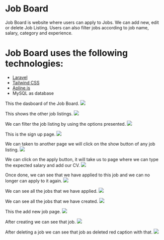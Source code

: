 # Job Board

Job Board is website where users can apply to Jobs. We can add new, edit or delete Job Listing. Users can also filter jobs according to job name, salary, category and experience. 

# Job Board uses the following technologies:

- [Laravel](https://laravel.com/)
- [Tailwind CSS](https://tailwindcss.com/)
- [Apline.js](https://alpinejs.dev/)
- MySQL as database

This the dasboard of the Job Board.
<img src="public/screenshot/screen1.png" />

This shows the other job listings.
<img src="public/screenshot/screen2.png" />

We can filter the job listing by using the options presented.
<img src="public/screenshot/screen3.png" />

This is the sign up page.
<img src="public/screenshot/screen4.png" />

We can taken to another page we will click on the show button of any job listing.
<img src="public/screenshot/screen5.png" />

We can click on the apply button, it will take us to page where we can type the expected salary and add our CV.
<img src="public/screenshot/screen6.png" />

Once done, we can see that we have applied to this job and we can no longer can apply to it again.
<img src="public/screenshot/screen7.png" />

We can see all the jobs that we have applied.
<img src="public/screenshot/screen9.png" />

We can see all the jobs that we have created.
<img src="public/screenshot/screen10.png" />

This the add new job page.
<img src="public/screenshot/screen11.png" />

After creating we can see that job.
<img src="public/screenshot/screen12.png" />

After deleting a job we can see that job as deleted red caption with that.
<img src="public/screenshot/screen13.png" />
